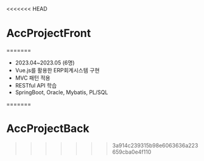 <<<<<<< HEAD
# AccProjectFront
=======
- 2023.04~2023.05 (6명) 
- Vue.js를 활용한 ERP회계시스템 구현
- MVC 패턴 적용
- RESTful API 학습
- SpringBoot, Oracle, Mybatis, PL/SQL
  


=======
# AccProjectBack
>>>>>>> 3a914c239315b98e6063636a223659cba0e4f110
